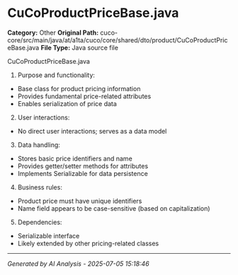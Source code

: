 # CuCoProductPriceBase.java

**Category:** Other
**Original Path:** cuco-core/src/main/java/at/a1ta/cuco/core/shared/dto/product/CuCoProductPriceBase.java
**File Type:** Java source file

CuCoProductPriceBase.java

1. Purpose and functionality:
- Base class for product pricing information
- Provides fundamental price-related attributes
- Enables serialization of price data

2. User interactions:
- No direct user interactions; serves as a data model

3. Data handling:
- Stores basic price identifiers and name
- Provides getter/setter methods for attributes
- Implements Serializable for data persistence

4. Business rules:
- Product price must have unique identifiers
- Name field appears to be case-sensitive (based on capitalization)

5. Dependencies:
- Serializable interface
- Likely extended by other pricing-related classes

---
*Generated by AI Analysis - 2025-07-05 15:18:46*
